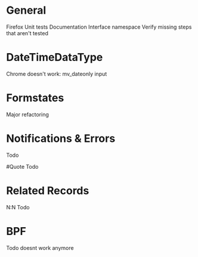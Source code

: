 ﻿# General
Firefox
Unit tests
Documentation
Interface namespace
Verify missing steps that aren't tested

# DateTimeDataType
Chrome doesn't work: mv_dateonly input

# Formstates
Major refactoring

# Notifications & Errors
Todo

#Quote
Todo

# Related Records
N:N Todo

# BPF
Todo doesnt work anymore

